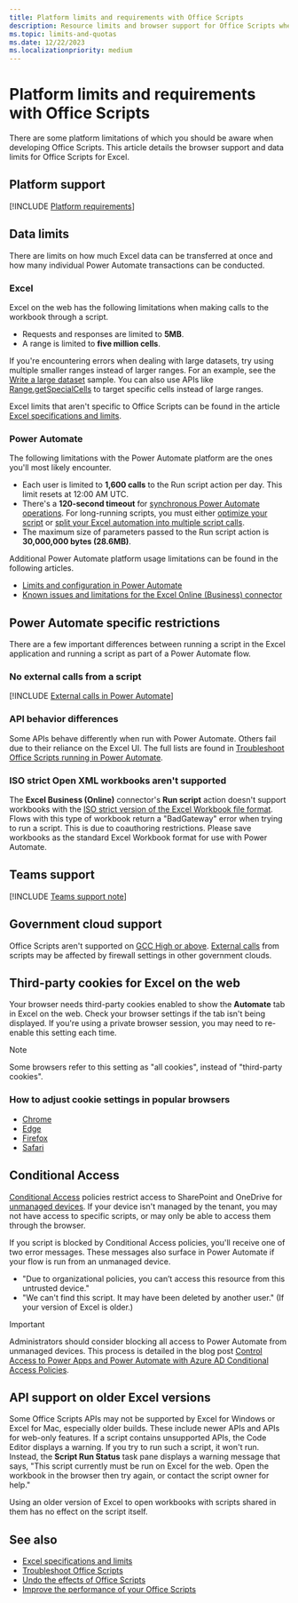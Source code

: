 ```yaml
---
title: Platform limits and requirements with Office Scripts
description: Resource limits and browser support for Office Scripts when used with Excel.
ms.topic: limits-and-quotas
ms.date: 12/22/2023
ms.localizationpriority: medium
---
```


# Platform limits and requirements with Office Scripts

There are some platform limitations of which you should be aware when developing Office Scripts. This article details the browser support and data limits for Office Scripts for Excel.

## Platform support

[!INCLUDE [Platform requirements](../includes/platform-requirements.md)]

## Data limits

There are limits on how much Excel data can be transferred at once and how many individual Power Automate transactions can be conducted.

### Excel

Excel on the web has the following limitations when making calls to the workbook through a script.

- Requests and responses are limited to **5MB**.
- A range is limited to **five million cells**.

If you're encountering errors when dealing with large datasets, try using multiple smaller ranges instead of larger ranges. For an example, see the [Write a large dataset](../resources/samples/write-large-dataset.md) sample. You can also use APIs like [Range.getSpecialCells](/javascript/api/office-scripts/excelscript/excelscript.range#excelscript-excelscript-range-getspecialcells-member(1)) to target specific cells instead of large ranges.

Excel limits that aren't specific to Office Scripts can be found in the article [Excel specifications and limits](https://support.microsoft.com/office/excel-specifications-and-limits-1672b34d-7043-467e-8e27-269d656771c3).

### Power Automate

The following limitations with the Power Automate platform are the ones you'll most likely encounter.

- Each user is limited to **1,600 calls** to the Run script action per day. This limit resets at 12:00 AM UTC.
- There's a **120-second timeout** for [synchronous Power Automate operations](/power-automate/limits-and-config#timeout). For long-running scripts, you must either [optimize your script](../develop/web-client-performance.md) or [split your Excel automation into multiple script calls](../resources/samples/write-large-dataset.md#sample-2-write-data-in-batches-from-a-power-automate-flow).
- The maximum size of parameters passed to the Run script action is **30,000,000 bytes (28.6MB)**.

Additional Power Automate platform usage limitations can be found in the following articles.

- [Limits and configuration in Power Automate](/power-automate/limits-and-config)
- [Known issues and limitations for the Excel Online (Business) connector](/connectors/excelonlinebusiness/#known-issues-and-limitations)

## Power Automate specific restrictions

There are a few important differences between running a script in the Excel application and running a script as part of a Power Automate flow.

### No external calls from a script

[!INCLUDE [External calls in Power Automate](../includes/external-calls-power-automate.md)]

### API behavior differences

Some APIs behave differently when run with Power Automate. Others fail due to their reliance on the Excel UI. The full lists are found in [Troubleshoot Office Scripts running in Power Automate](power-automate-troubleshooting.md).

### ISO strict Open XML workbooks aren't supported

The **Excel Business (Online)** connector's **Run script** action doesn't support workbooks with the [ISO strict version of the Excel Workbook file format](https://www.loc.gov/preservation/digital/formats/fdd/fdd000401.shtml). Flows with this type of workbook return a "BadGateway" error when trying to run a script. This is due to coauthoring restrictions. Please save workbooks as the standard Excel Workbook format for use with Power Automate.

## Teams support

[!INCLUDE [Teams support note](../includes/teams-support-note.md)]

## Government cloud support

Office Scripts aren't supported on [GCC High or above](/office365/servicedescriptions/office-365-platform-service-description/office-365-us-government/gcc-high-and-dod). [External calls](../develop/external-calls.md) from scripts may be affected by firewall settings in other government clouds.

## Third-party cookies for Excel on the web

Your browser needs third-party cookies enabled to show the **Automate** tab in Excel on the web. Check your browser settings if the tab isn't being displayed. If you're using a private browser session, you may need to re-enable this setting each time.

> [!NOTE]
> Some browsers refer to this setting as "all cookies", instead of "third-party cookies".

### How to adjust cookie settings in popular browsers

- [Chrome](https://support.google.com/chrome/answer/95647)
- [Edge](https://support.microsoft.com/microsoft-edge/597f04f2-c0ce-f08c-7c2b-541086362bd2)
- [Firefox](https://support.mozilla.org/kb/disable-third-party-cookies)
- [Safari](https://support.apple.com/guide/safari/manage-cookies-and-website-data-sfri11471/mac)

## Conditional Access

[Conditional Access](/azure/active-directory/conditional-access/overview) policies restrict access to SharePoint and OneDrive for [unmanaged devices](/sharepoint/control-access-from-unmanaged-devices). If your device isn't managed by the tenant, you may not have access to specific scripts, or may only be able to access them through the browser.

If you script is blocked by Conditional Access policies, you'll receive one of two error messages. These messages also surface in Power Automate if your flow is run from an unmanaged device.

- "Due to organizational policies, you can’t access this resource from this untrusted device."
- "We can't find this script. It may have been deleted by another user." (If your version of Excel is older.)

> [!IMPORTANT]
> Administrators should consider blocking all access to Power Automate from unmanaged devices. This process is detailed in the blog post [Control Access to Power Apps and Power Automate with Azure AD Conditional Access Policies](https://devblogs.microsoft.com/premier-developer/control-access-to-power-apps-and-power-automate-with-azure-ad-conditional-access-policies/).

## API support on older Excel versions

Some Office Scripts APIs may not be supported by Excel for Windows or Excel for Mac, especially older builds. These include newer APIs and APIs for web-only features. If a script contains unsupported APIs, the Code Editor displays a warning. If you try to run such a script, it won't run. Instead, the **Script Run Status** task pane displays a warning message that says, "This script currently must be run on Excel for the web. Open the workbook in the browser then try again, or contact the script owner for help."

Using an older version of Excel to open workbooks with scripts shared in them has no effect on the script itself.

## See also

- [Excel specifications and limits](https://support.microsoft.com/office/excel-specifications-and-limits-1672b34d-7043-467e-8e27-269d656771c3)
- [Troubleshoot Office Scripts](troubleshooting.md)
- [Undo the effects of Office Scripts](undo.md)
- [Improve the performance of your Office Scripts](../develop/web-client-performance.md)

